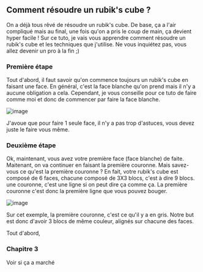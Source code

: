 ## Comment résoudre un rubik's cube ?

On a déjà tous rêvé de résoudre un rubik's cube. De base, ça a l'air compliqué mais au final, une fois qu'on a pris le coup de main, ça devient hyper facile !
Sur ce tuto, je vais vous apprendre comment résoudre un rubik's cube et les techniques que j'utilise.
Ne vous inquiétez pas, vous allez devenir un pro à la fin ;)

### Première étape
Tout d'abord, il faut savoir qu'on commence toujours un rubik's cube en faisant une face. En général, c'est la face blanche qu'on prend mais il n'y a aucune obligation a cela. Cependant, je vous conseille pour ce tuto de faire comme moi et donc de commencer par faire la face blanche. 

![image](https://user-images.githubusercontent.com/98915784/152345647-2e06ed45-930b-4d7f-a4b0-fb0adb3a610c.png)

J'avoue que pour faire 1 seule face, il n'y a pas trop d'astuces, vous devez juste le faire vous même.

### Deuxième étape
Ok, maintenant, vous avez votre première face (face blanche) de faite. Maitenant, on va continuer en faisant la première couronne. Mais savez-vous ce qu'est la première couronne ?
En fait, votre rubik's cube est composé de 6 faces, chacune composé de 3X3 blocs, c'est à dire 9 blocs. une couronne, c'est une ligne si on peut dire ça comme ça. La première couronne c'est donc la première ligne que vous pouvez bouger. 

![image](https://user-images.githubusercontent.com/98915784/152348001-d4165003-2ae4-404f-9a34-4177f63898fe.png)

Sur cet exemple, la première couronne, c'est ce qu'il y a en gris.
Notre but est donc d'avoir 3 blocs de même couleur, alignés sur chacune des faces. 

Tout d'abord, 
### Chapitre 3 
Voir si ça a marché 

      
    

    
      
    

    
